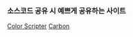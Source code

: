 ### 소스코드 공유 시 예쁘게 공유하는 사이트

[Color Scripter](https://colorscripter.com/info)
[Carbon](https://carbon.now.sh/)

